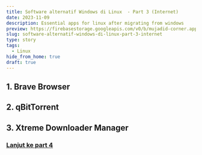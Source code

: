 ```yaml
---
title: Software alternatif Windows di Linux  - Part 3 (Internet)
date: 2023-11-09
description: Essential apps for linux after migrating from windows
preview: https://firebasestorage.googleapis.com/v0/b/mujadid-corner.appspot.com/o/storyboard_images%2F2023_11_09-Linux_Essential_Apps%2Fcover.jpg?alt=media
slug: software-alternatif-windows-di-linux-part-3-internet
type: story
tags:
  - Linux
hide_from_home: true
draft: true
---
```


## 1. Brave Browser

## 2. qBitTorrent

## 3. Xtreme Downloader Manager

### [Lanjut ke part 4](/storyboard/2023/11/software-alternatif-windows-di-linux-part-4-multimedia)
